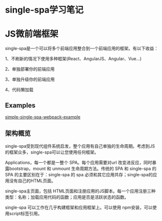 # single-spa学习笔记

# JS微前端框架

single-spa是一个可以将多个前端应用整合到一个前端应用的框架。有以下收益：

1、不刷新的情况下使用多种框架(React、AngularJS、Angular、Vue...)

2、单独部署你的前端应用

3、单独升级你的前端应用

4、代码懒加载

## Examples

[simple-single-spa-webpack-example](https://github.com/joeldenning/simple-single-spa-webpack-example)

## 架构概览

single-spa受到现代组件系统启发，整个应用有自己单独的生命周期。考虑到JS的框架众多，single-spa可以让您使用任何框架。

Applications，每一个都是一整个 SPA。每个应用需要对url 改变进反应，同时暴露bootstrap，mount 和 unmount 生命周期方法。传统的 SPA 和 single-spa 的 SPA 的主要区别在于：single-spa 的 spa 必须和其它应用共存；single-spa的应用没有自己的HTML页面。

single-spa主页面，包括 HTML页面和注册应用的JS脚本。每一个应用注册三种类型：名称；加载应用代码的函数；应用是否是活跃状态的函数。

single-spa 可以工作在几乎构建框架和应用框架上。可以使用 npm安装，可以使用script标签引用。

